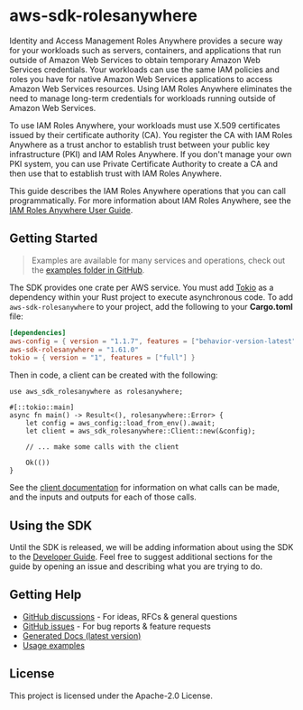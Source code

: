 # aws-sdk-rolesanywhere

Identity and Access Management Roles Anywhere provides a secure way for your workloads such as servers, containers, and applications that run outside of Amazon Web Services to obtain temporary Amazon Web Services credentials. Your workloads can use the same IAM policies and roles you have for native Amazon Web Services applications to access Amazon Web Services resources. Using IAM Roles Anywhere eliminates the need to manage long-term credentials for workloads running outside of Amazon Web Services.

To use IAM Roles Anywhere, your workloads must use X.509 certificates issued by their certificate authority (CA). You register the CA with IAM Roles Anywhere as a trust anchor to establish trust between your public key infrastructure (PKI) and IAM Roles Anywhere. If you don't manage your own PKI system, you can use Private Certificate Authority to create a CA and then use that to establish trust with IAM Roles Anywhere.

This guide describes the IAM Roles Anywhere operations that you can call programmatically. For more information about IAM Roles Anywhere, see the [IAM Roles Anywhere User Guide](https://docs.aws.amazon.com/rolesanywhere/latest/userguide/introduction.html).

## Getting Started

> Examples are available for many services and operations, check out the
> [examples folder in GitHub](https://github.com/awslabs/aws-sdk-rust/tree/main/examples).

The SDK provides one crate per AWS service. You must add [Tokio](https://crates.io/crates/tokio)
as a dependency within your Rust project to execute asynchronous code. To add `aws-sdk-rolesanywhere` to
your project, add the following to your **Cargo.toml** file:

```toml
[dependencies]
aws-config = { version = "1.1.7", features = ["behavior-version-latest"] }
aws-sdk-rolesanywhere = "1.61.0"
tokio = { version = "1", features = ["full"] }
```

Then in code, a client can be created with the following:

```rust,no_run
use aws_sdk_rolesanywhere as rolesanywhere;

#[::tokio::main]
async fn main() -> Result<(), rolesanywhere::Error> {
    let config = aws_config::load_from_env().await;
    let client = aws_sdk_rolesanywhere::Client::new(&config);

    // ... make some calls with the client

    Ok(())
}
```

See the [client documentation](https://docs.rs/aws-sdk-rolesanywhere/latest/aws_sdk_rolesanywhere/client/struct.Client.html)
for information on what calls can be made, and the inputs and outputs for each of those calls.

## Using the SDK

Until the SDK is released, we will be adding information about using the SDK to the
[Developer Guide](https://docs.aws.amazon.com/sdk-for-rust/latest/dg/welcome.html). Feel free to suggest
additional sections for the guide by opening an issue and describing what you are trying to do.

## Getting Help

* [GitHub discussions](https://github.com/awslabs/aws-sdk-rust/discussions) - For ideas, RFCs & general questions
* [GitHub issues](https://github.com/awslabs/aws-sdk-rust/issues/new/choose) - For bug reports & feature requests
* [Generated Docs (latest version)](https://awslabs.github.io/aws-sdk-rust/)
* [Usage examples](https://github.com/awslabs/aws-sdk-rust/tree/main/examples)

## License

This project is licensed under the Apache-2.0 License.

